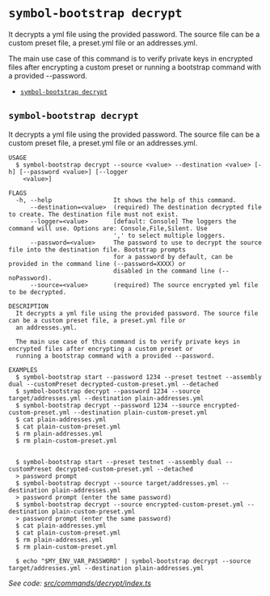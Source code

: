 `symbol-bootstrap decrypt`
==========================

It decrypts a yml file using the provided password. The source file can be a custom preset file, a preset.yml file or an addresses.yml.

The main use case of this command is to verify private keys in encrypted files after encrypting a custom preset or running a bootstrap command with a provided --password.

* [`symbol-bootstrap decrypt`](#symbol-bootstrap-decrypt)

## `symbol-bootstrap decrypt`

It decrypts a yml file using the provided password. The source file can be a custom preset file, a preset.yml file or an addresses.yml.

```
USAGE
  $ symbol-bootstrap decrypt --source <value> --destination <value> [-h] [--password <value>] [--logger
    <value>]

FLAGS
  -h, --help                 It shows the help of this command.
      --destination=<value>  (required) The destination decrypted file to create. The destination file must not exist.
      --logger=<value>       [default: Console] The loggers the command will use. Options are: Console,File,Silent. Use
                             ',' to select multiple loggers.
      --password=<value>     The password to use to decrypt the source file into the destination file. Bootstrap prompts
                             for a password by default, can be provided in the command line (--password=XXXX) or
                             disabled in the command line (--noPassword).
      --source=<value>       (required) The source encrypted yml file to be decrypted.

DESCRIPTION
  It decrypts a yml file using the provided password. The source file can be a custom preset file, a preset.yml file or
  an addresses.yml.

  The main use case of this command is to verify private keys in encrypted files after encrypting a custom preset or
  running a bootstrap command with a provided --password.

EXAMPLES
  $ symbol-bootstrap start --password 1234 --preset testnet --assembly dual --customPreset decrypted-custom-preset.yml --detached
  $ symbol-bootstrap decrypt --password 1234 --source target/addresses.yml --destination plain-addresses.yml
  $ symbol-bootstrap decrypt --password 1234 --source encrypted-custom-preset.yml --destination plain-custom-preset.yml
  $ cat plain-addresses.yml
  $ cat plain-custom-preset.yml
  $ rm plain-addresses.yml
  $ rm plain-custom-preset.yml
        

  $ symbol-bootstrap start --preset testnet --assembly dual --customPreset decrypted-custom-preset.yml --detached
  > password prompt
  $ symbol-bootstrap decrypt --source target/addresses.yml --destination plain-addresses.yml
  > password prompt (enter the same password)
  $ symbol-bootstrap decrypt --source encrypted-custom-preset.yml --destination plain-custom-preset.yml
  > password prompt (enter the same password)
  $ cat plain-addresses.yml
  $ cat plain-custom-preset.yml
  $ rm plain-addresses.yml
  $ rm plain-custom-preset.yml

  $ echo "$MY_ENV_VAR_PASSWORD" | symbol-bootstrap decrypt --source target/addresses.yml --destination plain-addresses.yml
```

_See code: [src/commands/decrypt/index.ts](https://github.com/nemneshia/symbol-bootstrap/blob/v2.0.2/src/commands/decrypt/index.ts)_
